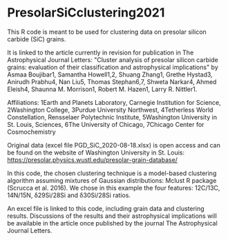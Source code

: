 # PresolarSiCclustering2021

This R code is meant to be used for clustering data on presolar silicon carbide (SiC) grains.

It is linked to the article currently in revision for publication in The Astrophysical Journal Letters:
"Cluster analysis of presolar silicon carbide grains: evaluation of their classification and astrophysical implications"
by Asmaa Boujibar1, Samantha Howell1,2, Shuang Zhang1, Grethe Hystad3, Anirudh Prabhu4, Nan Liu5, Thomas Stephan6,7, Shweta Narkar4, Ahmed Eleish4, Shaunna M. Morrison1, Robert M. Hazen1, Larry R. Nittler1.

Affiliations: 1Earth and Planets Laboratory, Carnegie Institution for Science, 2Washington College, 
3Purdue University Northwest, 4Tetherless World Constellation, Rensselaer Polytechnic Institute, 
5Washington University in St. Louis, Sciences, 6The University of Chicago, 7Chicago Center for Cosmochemistry


Original data (excel file PGD_SiC_2020-08-18.xlsx) is open access and can be found on the website of Washington University in St. Louis:
https://presolar.physics.wustl.edu/presolar-grain-database/

In this code, the chosen clustering technique is a model-based clustering algorithm assuming mixtures of Gaussian distributions: Mclust R package (Scrucca et al. 2016).
We chose in this example the four features: 12C/13C, 14N/15N, δ29Si/28Si and δ30Si/28Si ratios. 

An excel file is linked to this code, including grain data and clustering results.
Discussions of the results and their astrophysical implications will be available in the article once published by the journal The Astrophysical Journal Letters.
